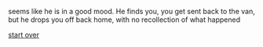 
seems like he is in a good mood.   He finds you, you get sent back to the van, but he drops you off back home, with no recollection of what happened

[start over](../README.md)
